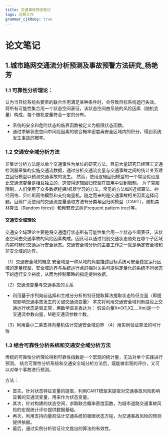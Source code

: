 ```yaml
---
title: 交通事故预测笔记
tags: 近期工作
grammar_cjkRuby: true
---
```



# 论文笔记
## 1.城市路网交通流分析预测及事故预警方法研究_杨艳芳

### 1.1 可靠性分析理论：
认为当目标系统各要素的联合作用满足某种条件时，会导致目标系统运行失效。
将所有可能性集合用一个状态空间表征，该状态空间由系统的风险因素（随机变量）构成，每个随机变量符合一定的分布。
* 系统的安全和危险状态的临界函数被定义为极限状态函数。
* 通过求解状态空间中风险因素的联合概率密度再安全区域内的积分，得到系统发生事故的概率。

### 1.2 交通安全域分析方法
非集计分析方法是以单个交通事件为单位的研究方法。目前大量研究已经理工交通检测器采集的实施交通流数据，通过分析交通流变量与交通事故之间的统计关系建立回归模型以预测交通事故的发生。
然而，使用逻辑回归模型的一个常见假设是比交通流变量是相互独立的，这使得逻辑回归模型在应用中受到限制。
为了克服限制，人们使用了众多数据挖掘/机器学习的方法，常见的方法如K近邻算法、神经网络、贝叶斯网络模型和支持向量机。随之而来的是交通事故相关因素选择问题。目前广泛使用的交通流变量选取方法有分类与回归树模型（CART），随机森林算法（Random forest）和频繁模式树(Frequent pattern tree)等。


#### 交通安全域理论
交通安全域理论主要是将交通运行状态所有可能性集合用一个状态空间表征，该状态空间由交通事故的风险因素构成。因此可以通过判别交通状态值处在哪个子区域内实时辨识交通运行安全状态。交通安全域分析的主要工作之一就是确定安全域和非安全域的边界。

（1）交通安全域的概念
安全域是一种从域的角度描述目标系统可安全稳定运行区域的定量模型，安全域边界与系统运行点的相对关系可提供定量化的系统不同状态下的运行安全裕度，从而为控制策略的指定提供依据。

（2）交通流变量与交通事故的关系
* 利用基于序列向前选择和主成分分析的特征提取算法提取状态特征变量（即提取影响交通事故发生的关键交通流变量）
本文将利用交通安全域判断路段上交通运行状态是否正常，用数学语言表达为：
假设向量X=(X1,X2,...Xm)是一个交通流参数向量，M是交通流参数个数。

（3）利用最小二乘支持向量机估计交通安全域边界
（4）用实例验证算法的可行性


### 1.3 结合可靠性分析系统和交通安全域分析方法
传统的可靠性分析理论得到可靠性指数是一个宏观的统计量，无法对单个实践进行预测。 结合可靠性分析系统和交通安全域分析方法后，既能做宏观的评价，又可以对单个事故进行预测。

方法： 
* 首先，针对状态特征变量的提取，利用CART模型来提取对交通事故风险影响显著的交通流变量，用来作为状态变量。
* 其次，针对构建的状态空间，求取联合概率密度函数，为城市道路交通事故风险的宏观统计评价提供数据基础。
* 再次，利用支持向量机估计交通系统的极限状态方程，为交通事故风险的预测提供依据。
* 最后，通过实例分析验证论文提出的算法的有效性。